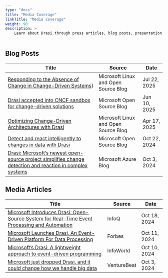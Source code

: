 ```yaml
---
type: "docs"
title: "Media Coverage"
linkTitle: "Media Coverage"
weight: 90
description: >
    Learn about Drasi through press articles, blog posts, presentation and other coverage
---
```


## Blog Posts

| Title | Source | Date |
|-------|--------|------|
|[Responding to the Absence of Change in Change-Driven Systems](https://techcommunity.microsoft.com/blog/linuxandopensourceblog/responding-to-the-absence-of-change-in-change-driven-systems/4434618)) | Microsoft Linux and Open Source Blog | Jul 22, 2025 |
|[Drasi accepted into CNCF sandbox for change-driven solutions](https://opensource.microsoft.com/blog/2025/06/10/drasi-accepted-into-cncf-sandbox-for-change-driven-solutions/) | Microsoft Open Source Blog | Jun 10, 2025 |
|[Optimizing Change-Driven Architectures with Drasi](https://techcommunity.microsoft.com/blog/linuxandopensourceblog/optimizing-change-driven-architectures-with-drasi/4404675) | Microsoft Linux and Open Source Blog | Apr 17, 2025 |
| [Detect and react intelligently to changes in data with Drasi](https://opensource.microsoft.com/blog/2024/10/22/detect-and-react-intelligently-to-changes-in-data-with-drasi/) | Microsoft Open Source Blog | Oct 22, 2024 |
| [Drasi: Microsoft’s newest open-source project simplifies change detection and reaction in complex systems](https://azure.microsoft.com/en-us/blog/drasi-microsofts-newest-open-source-project-simplifies-change-detection-and-reaction-in-complex-systems) | Microsoft Azure Blog | Oct 3, 2024 |

## Media Articles

| Title | Source | Date |
|-------|--------|------|
| [Microsoft Introduces Drasi: Open-Source System for Real-Time Event Processing and Automation](https://www.infoq.com/news/2024/10/drasi-open-source-system/) | InfoQ | Oct 18, 2024 |
| [Microsoft Launches Drasi, An Event-Driven Platform For Data Processing](https://www.forbes.com/sites/janakirammsv/2024/10/11/microsoft-launches-drasi-an-event-driven-platform-for-data-processing/) | Forbes | Oct 11, 2024 |
| [Microsoft’s Drasi: A lightweight approach to event-driven programming](https://www.infoworld.com/article/3555078/microsofts-drasi-a-lightweight-approach-to-event-driven-programming.html) | InfoWorld | Oct 10, 2024 |
| [Microsoft just dropped Drasi, and it could change how we handle big data](https://venturebeat.com/ai/microsoft-just-dropped-drasi-and-it-could-change-how-we-handle-big-data/) | VentureBeat | Oct 3, 2024 |

